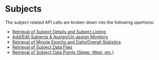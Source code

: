 Subjects
===

The subject related API calls are broken down into the following opertions:

* [Retrieval of Subject Details and Subject Listing](./subjects/subject_detail.md) 
* [Add/Edit Subjects & Assign/Un-assign Monitors](./subjects/subject_add_edit.md)
* [Retrieval of Minute Epochs and Daily/Overall Statistics](./subjects/subject_summarydata.md) 
* [Retrieval of Subject Data Files](./subjects/subject_upload.md)
* [Retrieval of Subject Data Points (Sleep, Wear, etc.)](./subjects/subject_datapoints.md) 

